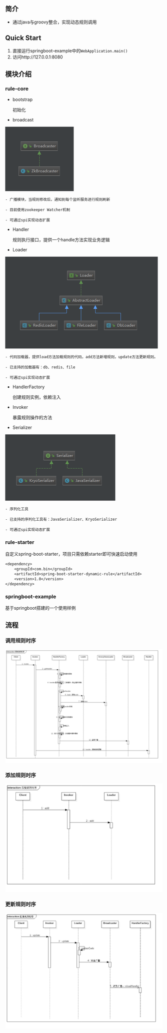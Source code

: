 ## 简介
- 通过java与groovy整合，实现动态规则调用

## Quick Start
1. 直接运行springboot-example中的`WebApplication.main()`
2. 访问http://127.0.0.1:8080

## 模块介绍
### rule-core
- bootstrap

    初始化
    
- broadcast

![](https://raw.githubusercontent.com/411241940/dynamic-rule/master/images/Broadcaster类图.png)

    - 广播模块，当规则修改后，通知到每个监听服务进行规则刷新
    
    - 目前使用zookeeper Watcher机制
    
    - 可通过spi实现动态扩展

- Handler

    规则执行接口，提供一个handle方法实现业务逻辑
    
- Loader

![](https://raw.githubusercontent.com/411241940/dynamic-rule/master/images/Loader类图.png)

    - 代码加载器，提供load方法加载规则的代码，add方法新增规则，update方法更新规则。
    
    - 已支持的加载器有：db、redis、file
    
    - 可通过spi实现动态扩展
    
- HandlerFactory

    创建规则实例，依赖注入

- Invoker
    
    暴露规则操作的方法

- Serializer

![](https://raw.githubusercontent.com/411241940/dynamic-rule/master/images/Serializer类图.png)

    - 序列化工具
    
    - 已支持的序列化工具有：JavaSerializer、KryoSerializer
    
    - 可通过spi实现动态扩展

### rule-starter
自定义spring-boot-starter，项目只需依赖starter即可快速启动使用
```
<dependency>
    <groupId>com.bin</groupId>
    <artifactId>spring-boot-starter-dynamic-rule</artifactId>
    <version>1.0</version>
</dependency>
```

### springboot-example
基于springboot搭建的一个使用样例

## 流程

### 调用规则时序
![](https://raw.githubusercontent.com/411241940/dynamic-rule/master/images/调用规则时序.jpg)

### 添加规则时序
![](https://raw.githubusercontent.com/411241940/dynamic-rule/master/images/添加规则时序.jpg)

### 更新规则时序
![](https://raw.githubusercontent.com/411241940/dynamic-rule/master/images/更新规则时序.jpg)